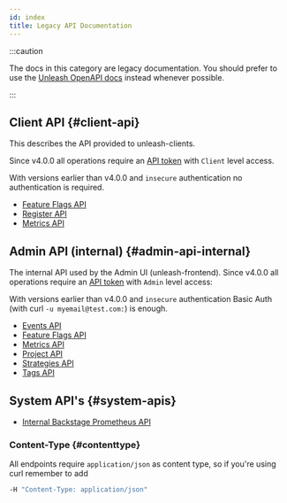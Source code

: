```yaml
---
id: index
title: Legacy API Documentation
---
```


:::caution

The docs in this category are legacy documentation. You should prefer to use the [Unleash OpenAPI docs](/reference/api/unleash) instead whenever possible.

:::

## Client API {#client-api}

This describes the API provided to unleash-clients.

Since v4.0.0 all operations require an [API token](/how-to/how-to-create-api-tokens.mdx) with `Client` level access.

With versions earlier than v4.0.0 and `insecure` authentication no authentication is required.

- [Feature Flags API](./client/features.md)
- [Register API](./client/register.md)
- [Metrics API](./client/metrics.md)

## Admin API (internal) {#admin-api-internal}

The internal API used by the Admin UI (unleash-frontend). Since v4.0.0 all operations require an [API token](/how-to/how-to-create-api-tokens) with `Admin` level access:

With versions earlier than v4.0.0 and `insecure` authentication Basic Auth (with curl `-u myemail@test.com:`) is enough.

- [Events API](./admin/events.mdx)
- [Feature Flags API](./admin/features.md)
- [Metrics API](./admin/metrics.md)
- [Project API](./admin/projects.md)
- [Strategies API](./admin/strategies.md)
- [Tags API](./admin/tags.md)

## System API's {#system-apis}

- [Internal Backstage Prometheus API](./internal/prometheus.md)

### Content-Type {#contenttype}

All endpoints require `application/json` as content type, so if you're using curl remember to add

```bash
-H "Content-Type: application/json"
```
